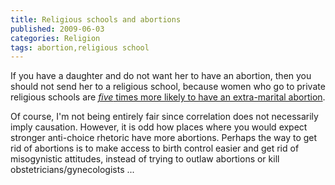 ```yaml
---
title: Religious schools and abortions
published: 2009-06-03
categories: Religion
tags: abortion,religious school
---
```


If you have a daughter and do not want her to have an abortion, then you should not send
her to a religious school, because women who go to private religious schools are <a
href=https://www.patheos.com/blogs/epiphenom/2009/06/religious-schools-result-in-more.html><em>five</em>
times more likely to have an extra-marital abortion</a>.

Of course, I'm not being entirely fair since correlation does not necessarily imply
causation.  However, it is odd how places where you would expect stronger anti-choice
rhetoric have more abortions.  Perhaps the way to get rid of abortions is to make access
to birth control easier and get rid of misogynistic attitudes, instead of trying to outlaw
abortions or kill obstetricians/gynecologists ...
